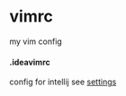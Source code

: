 # vimrc

my vim config

#### .ideavimrc

config for intellij see [settings](https://github.com/stanhe/IntellijSettings)
